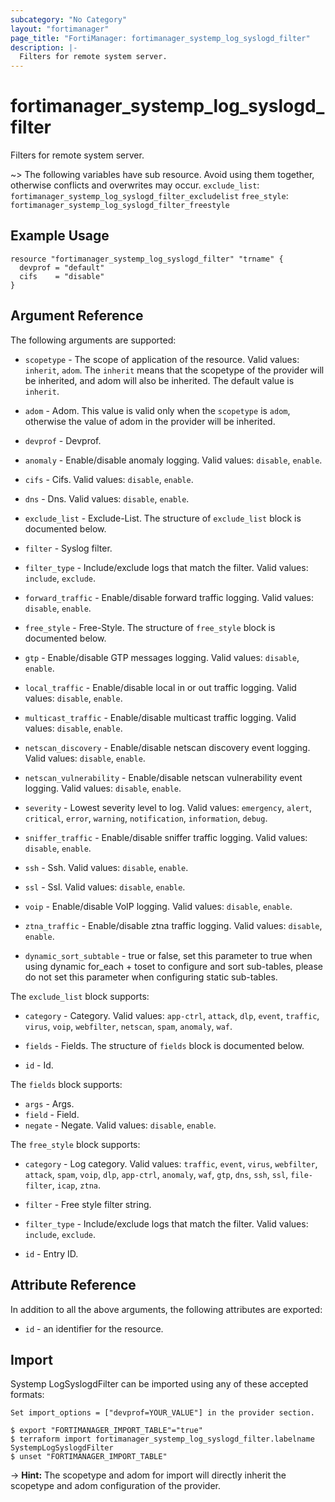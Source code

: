 ```yaml
---
subcategory: "No Category"
layout: "fortimanager"
page_title: "FortiManager: fortimanager_systemp_log_syslogd_filter"
description: |-
  Filters for remote system server.
---
```


# fortimanager_systemp_log_syslogd_filter
Filters for remote system server.

~> The following variables have sub resource. Avoid using them together, otherwise conflicts and overwrites may occur.
`exclude_list`: `fortimanager_systemp_log_syslogd_filter_excludelist`
`free_style`: `fortimanager_systemp_log_syslogd_filter_freestyle`



## Example Usage

```hcl
resource "fortimanager_systemp_log_syslogd_filter" "trname" {
  devprof = "default"
  cifs    = "disable"
}
```

## Argument Reference


The following arguments are supported:

* `scopetype` - The scope of application of the resource. Valid values: `inherit`, `adom`. The `inherit` means that the scopetype of the provider will be inherited, and adom will also be inherited. The default value is `inherit`.
* `adom` - Adom. This value is valid only when the `scopetype` is `adom`, otherwise the value of adom in the provider will be inherited.
* `devprof` - Devprof.

* `anomaly` - Enable/disable anomaly logging. Valid values: `disable`, `enable`.

* `cifs` - Cifs. Valid values: `disable`, `enable`.

* `dns` - Dns. Valid values: `disable`, `enable`.

* `exclude_list` - Exclude-List. The structure of `exclude_list` block is documented below.
* `filter` - Syslog filter.
* `filter_type` - Include/exclude logs that match the filter. Valid values: `include`, `exclude`.

* `forward_traffic` - Enable/disable forward traffic logging. Valid values: `disable`, `enable`.

* `free_style` - Free-Style. The structure of `free_style` block is documented below.
* `gtp` - Enable/disable GTP messages logging. Valid values: `disable`, `enable`.

* `local_traffic` - Enable/disable local in or out traffic logging. Valid values: `disable`, `enable`.

* `multicast_traffic` - Enable/disable multicast traffic logging. Valid values: `disable`, `enable`.

* `netscan_discovery` - Enable/disable netscan discovery event logging. Valid values: `disable`, `enable`.

* `netscan_vulnerability` - Enable/disable netscan vulnerability event logging. Valid values: `disable`, `enable`.

* `severity` - Lowest severity level to log. Valid values: `emergency`, `alert`, `critical`, `error`, `warning`, `notification`, `information`, `debug`.

* `sniffer_traffic` - Enable/disable sniffer traffic logging. Valid values: `disable`, `enable`.

* `ssh` - Ssh. Valid values: `disable`, `enable`.

* `ssl` - Ssl. Valid values: `disable`, `enable`.

* `voip` - Enable/disable VoIP logging. Valid values: `disable`, `enable`.

* `ztna_traffic` - Enable/disable ztna traffic logging. Valid values: `disable`, `enable`.

* `dynamic_sort_subtable` - true or false, set this parameter to true when using dynamic for_each + toset to configure and sort sub-tables, please do not set this parameter when configuring static sub-tables.

The `exclude_list` block supports:

* `category` - Category. Valid values: `app-ctrl`, `attack`, `dlp`, `event`, `traffic`, `virus`, `voip`, `webfilter`, `netscan`, `spam`, `anomaly`, `waf`.

* `fields` - Fields. The structure of `fields` block is documented below.
* `id` - Id.

The `fields` block supports:

* `args` - Args.
* `field` - Field.
* `negate` - Negate. Valid values: `disable`, `enable`.


The `free_style` block supports:

* `category` - Log category. Valid values: `traffic`, `event`, `virus`, `webfilter`, `attack`, `spam`, `voip`, `dlp`, `app-ctrl`, `anomaly`, `waf`, `gtp`, `dns`, `ssh`, `ssl`, `file-filter`, `icap`, `ztna`.

* `filter` - Free style filter string.
* `filter_type` - Include/exclude logs that match the filter. Valid values: `include`, `exclude`.

* `id` - Entry ID.


## Attribute Reference

In addition to all the above arguments, the following attributes are exported:
* `id` - an identifier for the resource.

## Import

Systemp LogSyslogdFilter can be imported using any of these accepted formats:
```
Set import_options = ["devprof=YOUR_VALUE"] in the provider section.

$ export "FORTIMANAGER_IMPORT_TABLE"="true"
$ terraform import fortimanager_systemp_log_syslogd_filter.labelname SystempLogSyslogdFilter
$ unset "FORTIMANAGER_IMPORT_TABLE"
```
-> **Hint:** The scopetype and adom for import will directly inherit the scopetype and adom configuration of the provider.
